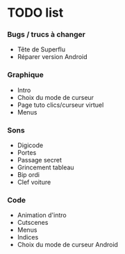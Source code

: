 # TODO list

### Bugs / trucs à changer

* Tête de Superflu
* Réparer version Android

### Graphique

* Intro
* Choix du mode de curseur
* Page tuto clics/curseur virtuel
* Menus

### Sons

* Digicode
* Portes
* Passage secret
* Grincement tableau
* Bip ordi
* Clef voiture

### Code

* Animation d'intro
* Cutscenes
* Menus
* Indices
* Choix du mode de curseur Android
